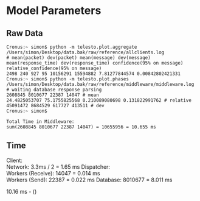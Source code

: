 # Model Parameters

## Raw Data

    Cronus:~ simon$ python -m telesto.plot.aggregate /Users/simon/Desktop/data.bak/raw/reference/allclients.log 
    # mean(packet) dev(packet) mean(message) dev(message) mean(response_time) dev(response_time) confidence(95% on message) relative_confidence(95% on message)
    2498 240 927 95 10156291 15594882 7.81277844574 0.00842802421331
    Cronus:~ simon$ python -m telesto.plot.phases /Users/simon/Desktop/data.bak/raw/reference/middleware/middleware.log 
    # waiting database response parsing
    2608845 8010677 22387 14047 # mean
    24.4825053707 75.1755825568 0.210089080698 0.131822991762 # relative
    45091472 8684529 617727 413511 # dev
    Cronus:~ simon$ 

    Total Time in Middleware:
    sum(2608845 8010677 22387 14047) = 10655956 = 10.655 ms


## Time
Client:     
Network:            3.3ms / 2 = 1.65 ms
Dispatcher:         
Workers (Receive):  14047   = 0.014 ms  
Workers (Send):     22387   = 0.022 ms 
Database:           8010677 = 8.011 ms



10.16 ms - ()




